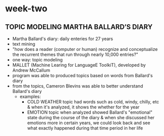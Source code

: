 # week-two

## TOPIC MODELING MARTHA BALLARD’S DIARY
- Martha Ballard's diary: daily enteries for 27 years 
- text mining 
- "how does a reader (computer or human) recognize and conceptualize the recurrent themes that run through nearly 10,000 entries?"
- one way: topic modeling 
- MALLET (Machine Learing for LanguageE ToolkiT), developed by Andrew McCallum
- program was able to produced topics based on words from Ballard's diary 
- from the topics, Cameron Blevins was able to better understand Ballard's diary 
  - examples: 
    - COLD WEATHER topic had words such as cold, windy, chilly, etc & when it's analyzed, it shows the whether for the year 
    - EMOTION topic when analyzed showed Ballard's "emotional" state during the course of the diary & when she discussed her emotions more in certain years, we could look back and see what exactly happened during that time period in her life 


